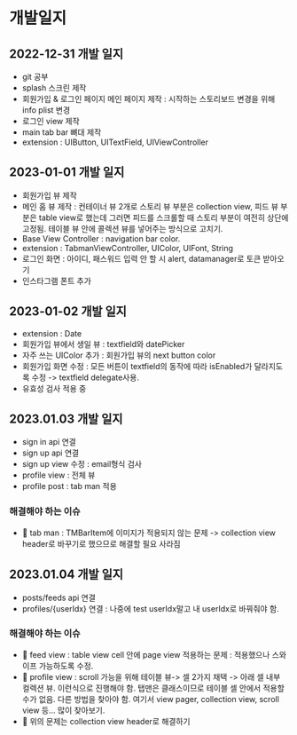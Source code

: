 # 개발일지

## 2022-12-31 개발 일지
- git 공부
- splash 스크린 제작
- 회원가입 & 로그인 페이지 메인 페이지 제작 : 시작하는 스토리보드 변경을 위해 info plist 변경
- 로그인 view 제작
- main tab bar 뼈대 제작
- extension : UIButton, UITextField, UIViewController

## 2023-01-01 개발 일지
- 회원가입 뷰 제작
- 메인 홈 뷰 제작 : 컨테이너 뷰 2개로 스토리 뷰 부분은 collection view, 피드 뷰 부분은 table view로 했는데 그러면 피드를 스크롤할 때 스토리 부분이 여전히 상단에 고정됨. 테이블 뷰 안에 콜렉션 뷰를 넣어주는 방식으로 고치기. 
- Base View Controller : navigation bar color.
- extension : TabmanViewController, UIColor, UIFont, String
- 로그인 화면 : 아이디, 패스워드 입력 안 할 시 alert, datamanager로 토큰 받아오기
- 인스타그램 폰트 추가 

## 2023-01-02 개발 일지 
- extension : Date
- 회원가입 뷰에서 생일 뷰 : textfield와 datePicker
- 자주 쓰는 UIColor 추가 : 회원가입 뷰의 next button color
- 회원가입 화면 수정 : 모든 버튼이 textfield의 동작에 따라 isEnabled가 달라지도록 수정 -> textfield delegate사용.
- 유효성 검사 적용 중


## 2023.01.03 개발 일지
- sign in api 연결
- sign up api 연결
- sign up view 수정 : email형식 검사
- profile view : 전체 뷰
- profile post : tab man 적용 
### 해결해야 하는 이슈
- 🚨 tab man : TMBarItem에 이미지가 적용되지 않는 문제 -> collection view header로 바꾸기로 했으므로 해결할 필요 사라짐

## 2023.01.04 개발 일지 
- posts/feeds api 연결
- profiles/{userIdx} 연결 : 나중에 test userIdx말고 내 userIdx로 바꿔줘야 함.

### 해결해야 하는 이슈
- 🚨 feed view : table view cell 안에 page view 적용하는 문제 : 적용했으나 스와이프 가능하도록 수정.
- 🚨 profile view : scroll 가능을 위해 테이블 뷰-> 셀 2가지 채택 -> 아래 셀 내부 컬렉션 뷰. 이런식으로 진행해야 함. 탭맨은 클래스이므로 테이블 셀 안에서 적용할 수가 없음. 다른 방법을 찾아야 함. 여기서 view pager, collection view, scroll view 등... 많이 찾아보기. 
- 🚨 위의 문제는 collection view header로 해결하기
